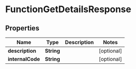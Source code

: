 

# FunctionGetDetailsResponse


## Properties

| Name | Type | Description | Notes |
|------------ | ------------- | ------------- | -------------|
|**description** | **String** |  |  [optional] |
|**internalCode** | **String** |  |  [optional] |



